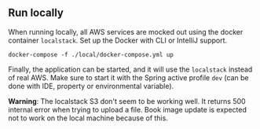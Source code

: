 ## Run locally

When running locally, all AWS services are mocked out using the docker container
``localstack``. Set up the Docker with CLI or IntelliJ support.

```
docker-compose -f ./local/docker-compose.yml up
```

Finally, the application can be started, and it will use the ``localstack``
instead of real AWS. Make sure to start it with the Spring active profile
``dev`` (can be done with IDE, property or environmental variable).

**Warning**: The localstack S3 don't seem to be working well. It returns 500
internal error when trying to upload a file. Book image update is expected
not to work on the local machine because of this.